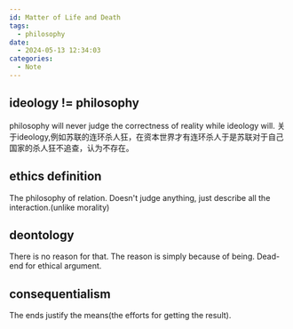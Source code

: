 ```yaml
---
id: Matter of Life and Death
tags:
  - philosophy
date:
  - 2024-05-13 12:34:03
categories:
  - Note
---
```


## ideology != philosophy
philosophy will never judge the correctness of reality while ideology will.
关于ideology,例如苏联的连环杀人狂，在资本世界才有连环杀人于是苏联对于自己国家的杀人狂不追查，认为不存在。

## ethics definition
The philosophy of relation.
Doesn't judge anything, just describe all the interaction.(unlike morality)

## deontology
There is no reason for that. The reason is simply because of being.
Dead-end for ethical argument.

## consequentialism
The ends justify the means(the efforts for getting the result).
